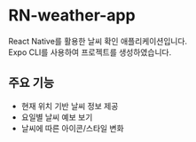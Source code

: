# RN-weather-app

React Native를 활용한 날씨 확인 애플리케이션입니다.  
Expo CLI를 사용하여 프로젝트를 생성하였습니다.

## 주요 기능

- 현재 위치 기반 날씨 정보 제공
- 요일별 날씨 예보 보기
- 날씨에 따른 아이콘/스타일 변화
